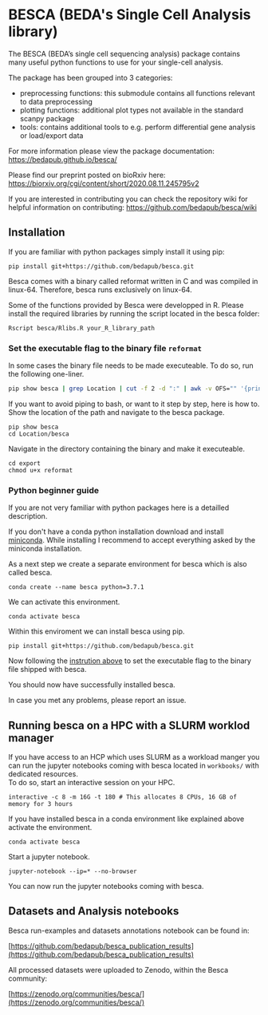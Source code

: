 # BESCA (BEDA's Single Cell Analysis library)

The BESCA (BEDA’s single cell sequencing analysis) package contains many useful python functions to use for your single-cell analysis.

The package has been grouped into 3 categories:  

- preprocessing functions: this submodule contains all functions relevant to data preprocessing  
- plotting functions: additional plot types not available in the standard scanpy package  
- tools: contains additional tools to e.g. perform differential gene analysis or load/export data  

For more information please view the package documentation: https://bedapub.github.io/besca/

Please find our preprint posted on bioRxiv here: https://biorxiv.org/cgi/content/short/2020.08.11.245795v2

If you are interested in contributing you can check the repository wiki for helpful information on contributing: https://github.com/bedapub/besca/wiki

## Installation

If you are familiar with python packages simply install it using pip:  

```
pip install git+https://github.com/bedapub/besca.git
```

Besca comes with a binary called reformat written in C and was compiled in linux-64. Therefore, besca runs exclusively on linux-64.

Some of the functions provided by Besca were developped in R. Please install the required libraries by running the script located in the besca folder:

```
Rscript besca/Rlibs.R your_R_library_path
 ```

### Set the executable flag to the binary file `reformat` <a name="binary"></a>

In some cases the binary file needs to be made executeable. To do so, run the following one-liner.

```bash
pip show besca | grep Location | cut -f 2 -d ":" | awk -v OFS="" '{print "chmod u+x" $0 "/besca/export/reformat"}' | bash
```

If you want to avoid piping to bash, or want to it step by step, here is how to. Show the location of the path and navigate to the besca package.  

```
pip show besca
cd Location/besca
```
Navigate in the directory containing the binary and make it executeable.  

```
cd export
chmod u+x reformat
```

### Python beginner guide

If you are not very familiar with python packages here is a detailled description.  

If you don't have a conda python installation download and install [miniconda](https://docs.conda.io/en/latest/miniconda.html). While installing I recommend to accept everything asked by the miniconda installation.  

As a next step we create a separate environment for besca which is also called besca.  

```
conda create --name besca python=3.7.1
```  

We can activate this environment.  

```
conda activate besca
```

Within this enviroment we can install besca using pip.  

```
pip install git+https://github.com/bedapub/besca.git

```

Now following the [instrution above](#binary) to set the executable flag to the binary file shipped with besca.

You should now have successfully installed besca.

In case you met any problems, please report an issue.

## Running besca on a HPC with a SLURM worklod manager  

If you have access to an HCP which uses SLURM as a workload manger you can run the jupyter notebooks coming with besca located in `workbooks/` with dedicated resources.  
To do so, start an interactive session on your HPC.  
```
interactive -c 8 -m 16G -t 180 # This allocates 8 CPUs, 16 GB of memory for 3 hours
```
If you have installed besca in a conda environment like explained above activate the environment.  
```
conda activate besca
```
Start a jupyter notebook.  
```
jupyter-notebook --ip=* --no-browser
```
You can now run the jupyter notebooks coming with besca.




## Datasets and Analysis notebooks


Besca run-examples and datasets annotations notebook can be found in:


[https://github.com/bedapub/besca_publication_results](https://github.com/bedapub/besca_publication_results)


All processed datasets were uploaded to Zenodo, within the Besca community:

[https://zenodo.org/communities/besca/](https://zenodo.org/communities/besca/)






